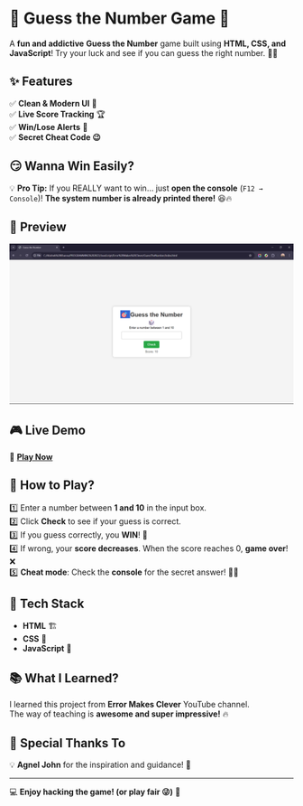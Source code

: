 # 🎯 Guess the Number Game 🎲

A **fun and addictive** **Guess the Number** game built using **HTML, CSS, and JavaScript**! Try your luck and see if you can guess the right number. 🤔💭  

## ✨ Features  
✅ **Clean & Modern UI** 🎨  
✅ **Live Score Tracking** 🏆  
✅ **Win/Lose Alerts** 🚨  
✅ **Secret Cheat Code 😉**  

## 😏 Wanna Win Easily?  
💡 **Pro Tip:** If you REALLY want to win… just **open the console** (`F12 → Console`)! **The system number is already printed there!** 😆🔥  

## 📸 Preview  
![Game Preview](https://github.com/Abishekkhanna/Guess-The-Number-using-JS/blob/main/Screenshot%20(94).png)  

## 🎮 Live Demo  
🔗 **[Play Now](https://abishekkhanna.github.io/Guess-The-Number-using-JS/)**  

## 📖 How to Play?  
1️⃣ Enter a number between **1 and 10** in the input box.  
2️⃣ Click **Check** to see if your guess is correct.  
3️⃣ If you guess correctly, you **WIN**! 🎉  
4️⃣ If wrong, your **score decreases**. When the score reaches 0, **game over**! ❌  
5️⃣ **Cheat mode**: Check the **console** for the secret answer! 🤫😜  

## 🚀 Tech Stack  
- **HTML** 🏗️  
- **CSS** 🎨  
- **JavaScript** 🚀  

## 📚 What I Learned?  
I learned this project from **Error Makes Clever** YouTube channel.  
The way of teaching is **awesome and super impressive!** 🔥  

## 🙌 Special Thanks To  
💡 **Agnel John** for the inspiration and guidance! 🎉  

---

💻 **Enjoy hacking the game! (or play fair 😜)** 🚀  
